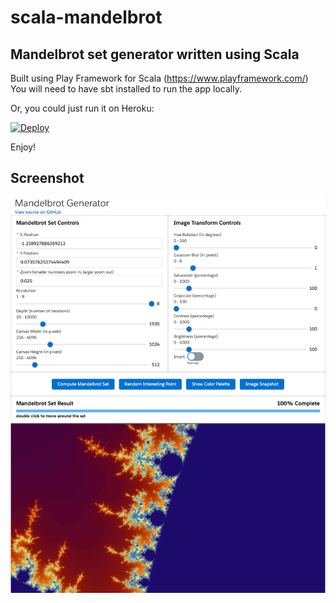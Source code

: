 # scala-mandelbrot
## Mandelbrot set generator written using Scala

Built using Play Framework for Scala (https://www.playframework.com/)
You will need to have sbt installed to run the app locally.

Or, you could just run it on Heroku:

[![Deploy](https://www.herokucdn.com/deploy/button.svg)](https://heroku.com/deploy)

Enjoy!

## Screenshot

![screenshot](https://github.com/markslott/scala-mandelbrot/blob/master/doc/2020-02-20_15-41-25.png)


